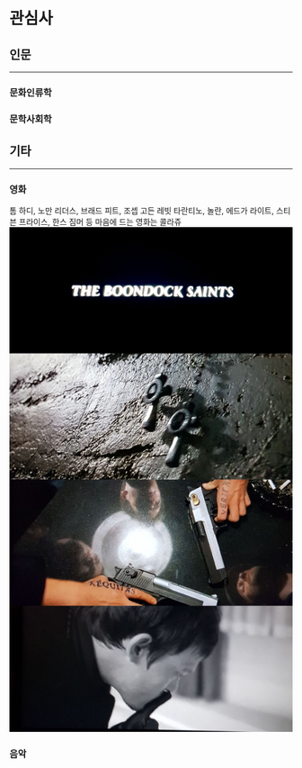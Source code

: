 # 관심사

## 인문
---
### 문화인류학
### 문학사회학

## 기타
---
### 영화
톰 하디, 노만 리더스, 브래드 피트, 조셉 고든 레빗
타란티노, 놀란, 에드가 라이트, 스티븐 프라이스, 한스 짐머 등
마음에 드는 영화는 콜라쥬
![분닥세인트](/assets/images/20210211_223702.jpg)
### 음악
